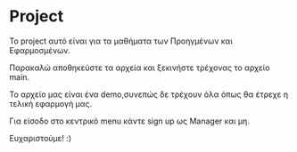# Project

To project αυτό είναι για τα μαθήματα των Προηγμένων και Εφαρμοσμένων.

Παρακαλώ αποθηκεύστε τα αρχεία και ξεκινήστε τρέχονας το αρχείο main.

Το αρχείο μας είναι ένα demo,συνεπώς δε τρέχουν όλα όπως θα έτρεχε η τελική εφαρμογή μας.

Για είσοδο στο κεντρικό menu κάντε sign up ως Manager και μη.

Ευχαριστούμε! :) 
